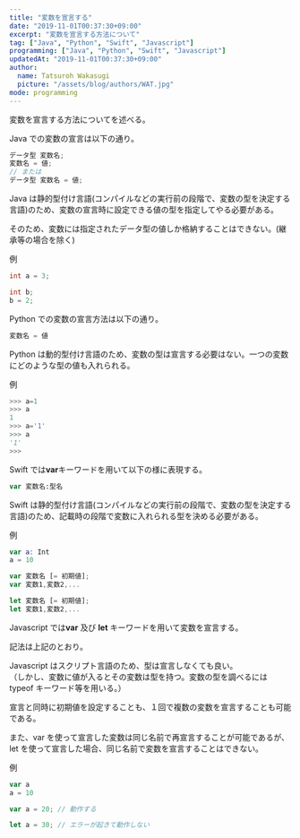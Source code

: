 ```yaml
---
title: "変数を宣言する"
date: "2019-11-01T00:37:30+09:00"
excerpt: "変数を宣言する方法について"
tag: ["Java", "Python", "Swift", "Javascript"]
programming: ["Java", "Python", "Swift", "Javascript"]
updatedAt: "2019-11-01T00:37:30+09:00"
author:
  name: Tatsuroh Wakasugi
  picture: "/assets/blog/authors/WAT.jpg"
mode: programming
---
```


変数を宣言する方法についてを述べる。

<div class="note_content_by_programming_language" id="note_content_Java">

Java での変数の宣言は以下の通り。

```java
データ型 変数名;
変数名 = 値;
// または
データ型 変数名 = 値;
```

Java は静的型付け言語(コンパイルなどの実行前の段階で、変数の型を決定する言語)のため、変数の宣言時に設定できる値の型を指定してやる必要がある。

そのため、変数には指定されたデータ型の値しか格納することはできない。(継承等の場合を除く)

例

```java
int a = 3;

int b;
b = 2;
```

</div>
<div class="note_content_by_programming_language" id="note_content_Python">

Python での変数の宣言方法は以下の通り。

```python
変数名 = 値
```

Python は動的型付け言語のため、変数の型は宣言する必要はない。一つの変数にどのような型の値も入れられる。

例

```python
>>> a=1
>>> a
1
>>> a='1'
>>> a
'1'
>>>
```

</div>
<div class="note_content_by_programming_language" id="note_content_Swift">

Swift では**var**キーワードを用いて以下の様に表現する。

```swift
var 変数名:型名
```

Swift は静的型付け言語(コンパイルなどの実行前の段階で、変数の型を決定する言語)のため、記載時の段階で変数に入れられる型を決める必要がある。

例

```swift
var a: Int
a = 10
```

</div>
<div class="note_content_by_programming_language" id="note_content_Javascript">

```javascript
var 変数名 [= 初期値];
var 変数1,変数2,...

let 変数名 [= 初期値];
let 変数1,変数2,...
```

Javascript では**var** 及び **let** キーワードを用いて変数を宣言する。

記法は上記のとおり。

Javascript はスクリプト言語のため、型は宣言しなくても良い。<br>
（しかし、変数に値が入るとその変数は型を持つ。変数の型を調べるには typeof キーワード等を用いる。）

宣言と同時に初期値を設定することも、１回で複数の変数を宣言することも可能である。

また、var を使って宣言した変数は同じ名前で再宣言することが可能であるが、let を使って宣言した場合、同じ名前で変数を宣言することはできない。

例

```Javascript
var a
a = 10

var a = 20; // 動作する

let a = 30; // エラーが起きて動作しない
```

</div>
